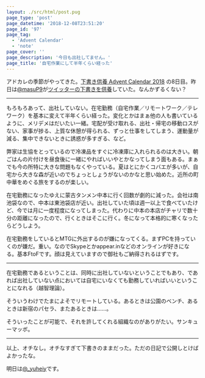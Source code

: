 ```yaml
---
layout: ./src/html/post.pug
page_type: 'post'
page_datetime: '2018-12-08T23:51:20'
page_id: '97'
page_tag:
  - 'Advent Calendar'
  - 'note'
page_cover: ''
page_description: '今日も出社してません。'
page_title: '自宅作業にして半年くらい経った'
---
```

アドカレの季節がやってきた。[下書き供養 Advent Calendar 2018](https://adventar.org/calendars/2887) の8日目。昨日は[@masuP9](https://twitter.com/masuP9/)が[ツイッターの下書きを供養](https://twitter.com/masuP9/status/1070837944477351936)していた。なんかずるくない？

---

もろもろあって、出社していない。在宅勤務（自宅作業／リモートワーク／テレワーク）を基本に変えて半年くらい経った。変化とかはまぁ他の人も書いているように、メリデメはだいたい一緒。宅配が受け取れる、出社・帰宅の移動ロスがない、家事が捗る、上質な休憩が得られる、ずっと仕事をしてしまう、運動量が減る、集中できないときに誘惑が多すぎる、など。

弊家は生協をとっているので冷凍品をすぐに冷凍庫に入れられるのは大きい。朝ごはんの片付けを昼食後に一緒にやればいいやとかなってしまう面もある。まぁでも今の所特に大きな問題もなくやっている。夏はとにかくコバエが多いが、自宅から大きな森が近いのでちょっとしょうがないのかなと思い始めた。近所の町中華をめぐる旅をするのが楽しい。

在宅勤務になったゆえに蒙古タンメン中本に行く回数が劇的に減った。会社は南池袋なので、中本は東池袋店が近い。出社していた頃は週一以上で食べていたけど、今では月に一度程度になってしまった。代わりに中本の本店がチャリで数十分の距離になったので、行くときはそこに行く。冬になって本格的に寒くなったらどうしよう。

在宅勤務をしているとMTGに外出するのが嫌になってくる。まずPCを持っていくのが嫌だ。重い。なのでSkypeとかappear.inなどのオンラインが好きになる。基本FtoFです。顔は見えていますので御社もご納得されるはずです。

---

在宅勤務であるということは、同時に出社していないということでもあり、であれば出社していない点においては自宅にいなくても勤務していればいいということになれる（越智理論）。

そういうわけでたまによそでリモートしている。あるときは公園のベンチ、あるときは新宿のパセラ、またあるときは……。

そういったことが可能で、それを許してくれる組織なのがありがたい。サンキューマッボ。

---

以上、オチなし。オチなすぎて下書きのままだった。ただの日記で公開しとけばよかったな。

明日は[@_yuheiy](https://twitter.com/_yuheiy/)です。
